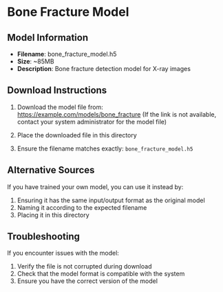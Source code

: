 # Bone Fracture Model

## Model Information
- **Filename**: bone_fracture_model.h5
- **Size**: ~85MB
- **Description**: Bone fracture detection model for X-ray images

## Download Instructions

1. Download the model file from: https://example.com/models/bone_fracture
   (If the link is not available, contact your system administrator for the model file)

2. Place the downloaded file in this directory

3. Ensure the filename matches exactly: `bone_fracture_model.h5`

## Alternative Sources

If you have trained your own model, you can use it instead by:

1. Ensuring it has the same input/output format as the original model
2. Naming it according to the expected filename
3. Placing it in this directory

## Troubleshooting

If you encounter issues with the model:

1. Verify the file is not corrupted during download
2. Check that the model format is compatible with the system
3. Ensure you have the correct version of the model
